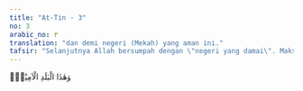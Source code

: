 ```yaml
---
title: "At-Tin - 3"
no: 3
arabic_no: ٣
translation: "dan demi negeri (Mekah) yang aman ini."
tafsir: "Selanjutnya Allah bersumpah dengan \"negeri yang damai\". Maksudnya adalah Mekah, tempat Nabi Muhammad lahir dan menerima wahyu. Bahwa Mekah adalah tempat asal Nabi Muhammad dinyatakan pula antara lain dalam Surah Muhammad/47: 13:\n\nDan betapa banyak negeri yang (penduduknya) lebih kuat dari (penduduk) negerimu (Muhammad) yang telah mengusirmu itu. Kami telah membinasakan mereka; maka tidak ada seorang pun yang menolong mereka. (Muhammad/47: 13)\n\nDalam ayat ini terdapat informasi bahwa beliau telah dipaksa meninggalkan negeri asalnya, yaitu tempat kelahirannya (Mekah) dan hijrah ke Medinah. \n\nBerdasarkan ayat-ayat lain lebih tepat dipahami bahwa ketiga ayat di atas menyatakan tempat ketiga nabi itu lahir atau menerima tugas kenabian mereka. Di dalam ayat-ayat lain, ketiga nabi itu memang sering disebutkan bersamaan, misalnya dalam Surah as-saff/61: 5-6:\n\nDan (ingatlah) ketika Musa berkata kepada kaumnya, \"Wahai kaumku! Mengapa kamu menyakitiku, padahal kamu sungguh mengetahui bahwa sesungguhnya aku utusan Allah kepadamu?\" Maka ketika mereka berpaling (dari kebenaran), Allah memalingkan hati mereka. Dan Allah tidak memberi petunjuk kepada kaum yang fasik. Dan (ingatlah) ketika Isa putra Maryam berkata, \"Wahai Bani Israil! Sesungguhnya aku utusan Allah kepadamu, yang membenarkan kitab (yang turun) sebelumku, yaitu Taurat dan memberi kabar gembira dengan seorang rasul yang akan datang setelahku, yang namanya Ahmad (Muhammad).\" Namun ketika rasul itu datang kepada mereka dengan membawa bukti-bukti yang nyata, mereka berkata, \"Ini adalah sihir yang nyata.\" (as-saff/61: 5-6)\n\nDalam Perjanjian Lama, Kitab Ulangan 33 ayat 2 juga dinyatakan tempat ketiga nabi itu, \"Tuhan telah datang dari Sina, dan terbit kepada mereka di Seir, kelihatan Dia dengan gemerlapan cahayanya dari Gunung Paran.\" Sina adalah Sinai tempat Nabi Musa menerima wahyu, Seir adalah pegunungan di Baitul Maqdis tempat Nabi Isa lahir dan menerima kenabian, dan pegunungan Paran adalah pegunungan Mekah, tempat Nabi Muhammad lahir dan menerima kenabiannya."
---
```

وَهٰذَا الْبَلَدِ الْاَمِيْنِۙ